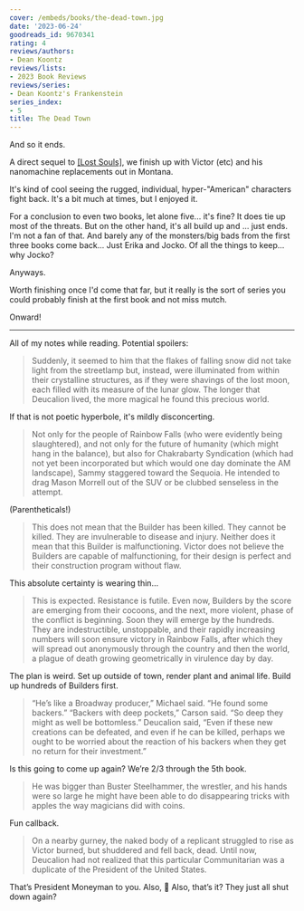 ```yaml
---
cover: /embeds/books/the-dead-town.jpg
date: '2023-06-24'
goodreads_id: 9670341
rating: 4
reviews/authors:
- Dean Koontz
reviews/lists:
- 2023 Book Reviews
reviews/series:
- Dean Koontz's Frankenstein
series_index:
- 5
title: The Dead Town
---
```

And so it ends. 

A direct sequel to [[Lost Souls]](), we finish up with Victor (etc) and his nanomachine replacements out in Montana. 

It's kind of cool seeing the rugged, individual, hyper-"American" characters fight back. It's a bit much at times, but I enjoyed it. 

For a conclusion to even two books, let alone five... it's fine? It does tie up most of the threats. But on the other hand, it's all build up and ... just ends. I'm not a fan of that. And barely any of the monsters/big bads from the first three books come back... Just Erika and Jocko. Of all the things to keep... why Jocko? 

Anyways. 

Worth finishing once I'd come that far, but it really is the sort of series you could probably finish at the first book and not miss mutch. 

Onward!

<!--more-->

---

All of my notes while reading. Potential spoilers: 

> Suddenly, it seemed to him that the flakes of falling snow did not take light from the streetlamp but, instead, were illuminated from within their crystalline structures, as if they were shavings of the lost moon, each filled with its measure of the lunar glow. The longer that Deucalion lived, the more magical he found this precious world.

If that is not poetic hyperbole, it's mildly disconcerting.

> Not only for the people of Rainbow Falls (who were evidently being slaughtered), and not only for the future of humanity (which might hang in the balance), but also for Chakrabarty Syndication (which had not yet been incorporated but which would one day dominate the AM landscape), Sammy staggered toward the Sequoia. He intended to drag Mason Morrell out of the SUV or be clubbed senseless in the attempt.

(Parentheticals!)

> This does not mean that the Builder has been killed. They cannot be killed. They are invulnerable to disease and injury. Neither does it mean that this Builder is malfunctioning. Victor does not believe the Builders are capable of malfunctioning, for their design is perfect and their construction program without flaw.

This absolute certainty is wearing thin…

> This is expected. Resistance is futile. Even now, Builders by the score are emerging from their cocoons, and the next, more violent, phase of the conflict is beginning. Soon they will emerge by the hundreds. They are indestructible, unstoppable, and their rapidly increasing numbers will soon ensure victory in Rainbow Falls, after which they will spread out anonymously through the country and then the world, a plague of death growing geometrically in virulence day by day.

The plan is weird. Set up outside of town, render plant and animal life. Build up hundreds of Builders first.

> “He’s like a Broadway producer,” Michael said. “He found some backers.” “Backers with deep pockets,” Carson said. “So deep they might as well be bottomless.” Deucalion said, “Even if these new creations can be defeated, and even if he can be killed, perhaps we ought to be worried about the reaction of his backers when they get no return for their investment.”

Is this going to come up again? We’re 2/3 through the 5th book.

> He was bigger than Buster Steelhammer, the wrestler, and his hands were so large he might have been able to do disappearing tricks with apples the way magicians did with coins.

Fun callback.

> On a nearby gurney, the naked body of a replicant struggled to rise as Victor burned, but shuddered and fell back, dead. Until now, Deucalion had not realized that this particular Communitarian was a duplicate of the President of the United States.

That’s President Moneyman to you. Also, :shrug: Also, that’s it? They just all shut down again?